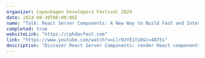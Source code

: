 ```yaml
---
organizer: Copenhagen Developers Festival 2024
date: 2024-08-30T08:00:00Z
name: "Talk: React Server Components: A New Way to Build Fast and Interactive Web Apps"
completed: true
websiteLink: "https://cphdevfest.com"
link: "https://www.youtube.com/watch?v=LlrOJYE1Y10&t=4875s"
description: "Discover React Server Components: render React components on the server, stream them to the client, and build rich, interactive web interfaces with minimal client-side code. Learn how they work, and their benefits over traditional approaches, see real-world examples, and get best practices for adopting them in your projects."
---
```

